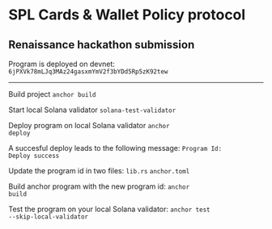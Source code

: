 <h1>SPL Cards & Wallet Policy protocol</h1>
<h2>Renaissance hackathon submission</h2>
Program is deployed on devnet:
<code>6jPXVk78mLJq3MAz24gasxmYmV2f3bYDd5Rp5zK92tew</code>

<hr />

Build project
<code>anchor build</code>

Start local Solana validator
<code>solana-test-validator</code>

Deploy program on local Solana validator
<code>anchor deploy</code>

A succesful deploy leads to the following message:
<code>Program Id: <your-program-id></code>
<code>Deploy success</code>

Update the program id in two files:
<code>lib.rs</code>
<code>anchor.toml</code>

Build anchor program with the new program id:
<code>anchor build</code>

Test the program on your local Solana validator:
<code>anchor test --skip-local-validator</code>



